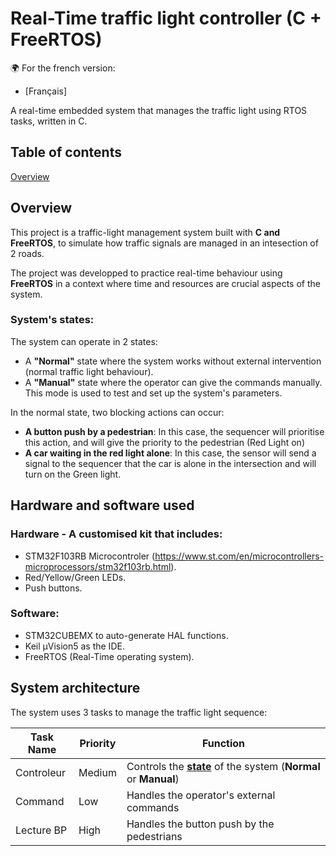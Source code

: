 # Real-Time traffic light controller (C + FreeRTOS)
:earth_africa: For the french version:
 - [Français] 

 A real-time embedded system that manages the traffic light using RTOS tasks, written in C.

## Table of contents
[Overview](#overview)

## Overview 
This project is a traffic-light management system built with **C and FreeRTOS**, to simulate how traffic signals are managed in an intesection of 2 roads.

The project was developped to practice real-time behaviour using **FreeRTOS** in a context where time and resources are crucial aspects of the system. 

### System's states: 

The system can operate in 2 states:
 - A **"Normal"** state where the system works without external intervention (normal traffic light behaviour).
 - A **"Manual"** state where the operator can give the commands manually. This mode is used to test and set up the system's parameters.

 In the normal state, two blocking actions can occur:
  - **A button push by a pedestrian**: In this case, the sequencer will prioritise this action, and will give the priority to the pedestrian (Red Light on)
  - **A car waiting in the red light alone**: In this case, the sensor will send a signal to the sequencer that the car is alone in the intersection and will turn on the Green light. 

## Hardware and software used

### Hardware - A customised kit that includes:

 - STM32F103RB Microcontroler (https://www.st.com/en/microcontrollers-microprocessors/stm32f103rb.html).
 - Red/Yellow/Green LEDs.
 - Push buttons.

### Software: 

 - STM32CUBEMX to auto-generate HAL functions.
 - Keil µVision5 as the IDE.
 - FreeRTOS (Real-Time operating system).

## System architecture

The system uses 3 tasks to manage the traffic light sequence:


| Task Name        | Priority | Function |
|-----------------|----------|---------|
| Controleur     | Medium     | Controls the **[state](#systems-states)** of the system (**Normal** or **Manual**) |
| Command  | Low     | Handles the operator's external commands |
| Lecture BP  | High   | Handles the button push by the pedestrians |



